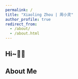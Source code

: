 ```yaml
---
permalink: /
title: "Xiaoling Zhou | 周小灵"
author_profile: true
redirect_from: 
  - /about/
  - /about.html
---
```

## Hi~👋🏻
## About Me